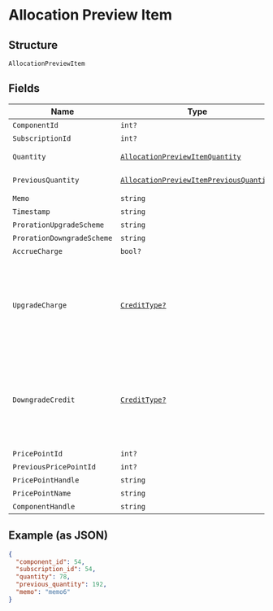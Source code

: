 
# Allocation Preview Item

## Structure

`AllocationPreviewItem`

## Fields

| Name | Type | Tags | Description |
|  --- | --- | --- | --- |
| `ComponentId` | `int?` | Optional | - |
| `SubscriptionId` | `int?` | Optional | - |
| `Quantity` | [`AllocationPreviewItemQuantity`](../../doc/models/containers/allocation-preview-item-quantity.md) | Optional | This is a container for one-of cases. |
| `PreviousQuantity` | [`AllocationPreviewItemPreviousQuantity`](../../doc/models/containers/allocation-preview-item-previous-quantity.md) | Optional | This is a container for one-of cases. |
| `Memo` | `string` | Optional | - |
| `Timestamp` | `string` | Optional | - |
| `ProrationUpgradeScheme` | `string` | Optional | - |
| `ProrationDowngradeScheme` | `string` | Optional | - |
| `AccrueCharge` | `bool?` | Optional | - |
| `UpgradeCharge` | [`CreditType?`](../../doc/models/credit-type.md) | Optional | The type of credit to be created when upgrading/downgrading. Defaults to the component and then site setting if one is not provided.<br>Available values: `full`, `prorated`, `none`. |
| `DowngradeCredit` | [`CreditType?`](../../doc/models/credit-type.md) | Optional | The type of credit to be created when upgrading/downgrading. Defaults to the component and then site setting if one is not provided.<br>Available values: `full`, `prorated`, `none`. |
| `PricePointId` | `int?` | Optional | - |
| `PreviousPricePointId` | `int?` | Optional | - |
| `PricePointHandle` | `string` | Optional | - |
| `PricePointName` | `string` | Optional | - |
| `ComponentHandle` | `string` | Optional | - |

## Example (as JSON)

```json
{
  "component_id": 54,
  "subscription_id": 54,
  "quantity": 78,
  "previous_quantity": 192,
  "memo": "memo6"
}
```

